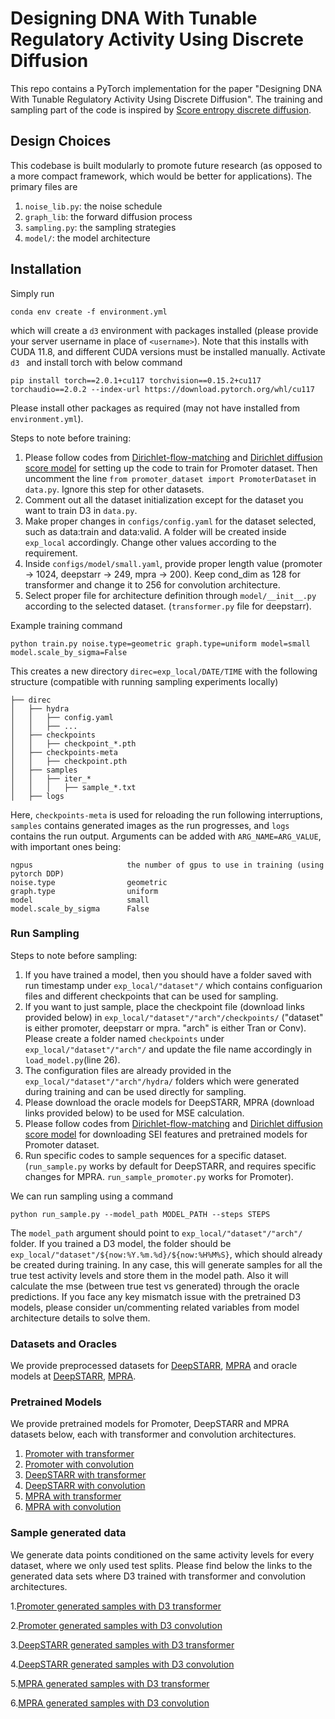 # Designing DNA With Tunable Regulatory Activity Using Discrete Diffusion

This repo contains a PyTorch implementation for the paper "Designing DNA With Tunable Regulatory Activity Using Discrete Diffusion". The training and sampling part of the code is inspired by [Score entropy discrete diffusion](https://github.com/louaaron/Score-Entropy-Discrete-Diffusion).

## Design Choices

This codebase is built modularly to promote future research (as opposed to a more compact framework, which would be better for applications). The primary files are 

1. ```noise_lib.py```: the noise schedule
2. ```graph_lib```: the forward diffusion process
3. ```sampling.py```: the sampling strategies
4. ```model/```: the model architecture

## Installation

Simply run

```
conda env create -f environment.yml
```

which will create a ```d3``` environment with packages installed (please provide your server username in place of ```<username>```). Note that this installs with CUDA 11.8, and different CUDA versions must be installed manually. Activate ```d3 ``` and install torch with below command

```
pip install torch==2.0.1+cu117 torchvision==0.15.2+cu117 torchaudio==2.0.2 --index-url https://download.pytorch.org/whl/cu117
```
Please install other packages as required (may not have installed from ```environment.yml```).

Steps to note before training:
1. Please follow codes from [Dirichlet-flow-matching](https://github.com/HannesStark/dirichlet-flow-matching) and [Dirichlet diffusion score model](https://github.com/jzhoulab/ddsm) for setting up the code to train for Promoter dataset. Then uncomment the line ```from promoter_dataset import PromoterDataset``` in ```data.py```. Ignore this step for other datasets.
2. Comment out all the dataset initialization except for the dataset you want to train D3 in ```data.py```.
3. Make proper changes in ```configs/config.yaml``` for the dataset selected, such as data:train and data:valid. A folder will be created inside ```exp_local``` accordingly. Change other values according to the requirement.
4. Inside ```configs/model/small.yaml```, provide proper length value (promoter -> 1024, deepstarr -> 249, mpra -> 200). Keep cond_dim as 128 for transformer and change it to 256 for convolution architecture.
5. Select proper file for architecture definition through ```model/__init__.py``` according to the selected dataset. (```transformer.py``` file for deepstarr).

Example training command
```
python train.py noise.type=geometric graph.type=uniform model=small model.scale_by_sigma=False
```
This creates a new directory `direc=exp_local/DATE/TIME` with the following structure (compatible with running sampling experiments locally)
```
├── direc
│   ├── hydra
│   │   ├── config.yaml
│   │   ├── ...
│   ├── checkpoints
│   │   ├── checkpoint_*.pth
│   ├── checkpoints-meta
│   │   ├── checkpoint.pth
│   ├── samples
│   │   ├── iter_*
│   │   │   ├── sample_*.txt
│   ├── logs
```
Here, `checkpoints-meta` is used for reloading the run following interruptions, `samples` contains generated images as the run progresses, and `logs` contains the run output. Arguments can be added with `ARG_NAME=ARG_VALUE`, with important ones being:
```
ngpus                     the number of gpus to use in training (using pytorch DDP)
noise.type                geometric
graph.type                uniform
model                     small
model.scale_by_sigma      False
```
### Run Sampling

Steps to note before sampling:
1. If you have trained a model, then you should have a folder saved with run timestamp under ```exp_local/"dataset"/``` which contains configuarion files and different checkpoints that can be used for sampling.
2. If you want to just sample, place the checkpoint file (download links provided below) in ```exp_local/"dataset"/"arch"/checkpoints/``` ("dataset" is either promoter, deepstarr or mpra. "arch" is either Tran or Conv). Please create a folder named ```checkpoints``` under ```exp_local/"dataset"/"arch"/``` and update the file name accordingly in ```load_model.py```(line 26).
3. The configuration files are already provided in the ```exp_local/"dataset"/"arch"/hydra/``` folders which were generated during training and can be used directly for sampling.
4. Please download the oracle models for DeepSTARR, MPRA (download links provided below) to be used for MSE calculation.
5. Please follow codes from [Dirichlet-flow-matching](https://github.com/HannesStark/dirichlet-flow-matching) and [Dirichlet diffusion score model](https://github.com/jzhoulab/ddsm) for downloading SEI features and pretrained models for Promoter dataset.
6. Run specific codes to sample sequences for a specific dataset. (```run_sample.py``` works by default for DeepSTARR, and requires specific changes for MPRA. ```run_sample_promoter.py``` works for Promoter).

We can run sampling using a command 

```
python run_sample.py --model_path MODEL_PATH --steps STEPS
```
The ```model_path``` argument should point to ```exp_local/"dataset"/"arch"/``` folder. If you trained a D3 model, the folder should be ```exp_local/"dataset"/${now:%Y.%m.%d}/${now:%H%M%S}```, which should already be created during training.
In any case, this will generate samples for all the true test activity levels and store them in the model path. Also it will calculate the mse (between true test vs generated) through the oracle predictions. If you face any key mismatch issue with the pretrained D3 models, please consider un/commenting related variables from model architecture details to solve them.

### Datasets and Oracles

We provide preprocessed datasets for [DeepSTARR](https://huggingface.co/datasets/anonymous-3E42/DeepSTARR_preprocessed), [MPRA](https://huggingface.co/datasets/anonymous-3E42/MPRA_preprocessed) and oracle models at [DeepSTARR](https://huggingface.co/anonymous-3E42/DeepSTARR_oracle), [MPRA](https://huggingface.co/anonymous-3E42/MPRA_oracle).

### Pretrained Models

We provide pretrained models for Promoter, DeepSTARR and MPRA datasets below, each with transformer and convolution architectures.

1. [Promoter with transformer](https://huggingface.co/anonymous-3E42/Promoter_D3_Tran_model)
2. [Promoter with convolution](https://huggingface.co/anonymous-3E42/Promoter_D3_Conv_model)
3. [DeepSTARR with transformer](https://huggingface.co/anonymous-3E42/DeepSTARR_D3_Tran_model)
4. [DeepSTARR with convolution](https://huggingface.co/anonymous-3E42/DeepSTARR_D3_Conv_model)
5. [MPRA with transformer](https://huggingface.co/anonymous-3E42/MPRA_D3_Tran_model)
6. [MPRA with convolution](https://huggingface.co/anonymous-3E42/MPRA_D3_Conv_model)

### Sample generated data

We generate data points conditioned on the same activity levels for every dataset, where we only used test splits. Please find below the links to the generated data sets where D3 trained with transformer and convolution architectures.

1.[Promoter generated samples with D3 transformer](https://huggingface.co/datasets/anonymous-3E42/Promoter_sample_generated_D3_Tran)

2.[Promoter generated samples with D3 convolution](https://huggingface.co/datasets/anonymous-3E42/Promoter_sample_generated_D3_Conv)

3.[DeepSTARR generated samples with D3 transformer](https://huggingface.co/datasets/anonymous-3E42/DeepSTARR_sample_generated_D3_Tran)

4.[DeepSTARR generated samples with D3 convolution](https://huggingface.co/datasets/anonymous-3E42/DeepSTARR_sample_generated_D3_Conv)

5.[MPRA generated samples with D3 transformer](https://huggingface.co/datasets/anonymous-3E42/MPRA_sample_generated_D3_Tran)

6.[MPRA generated samples with D3 convolution](https://huggingface.co/datasets/anonymous-3E42/MPRA_sample_generated_D3_Conv)
